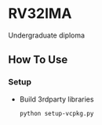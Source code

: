 # RV32IMA

Undergraduate diploma

## How To Use

### Setup

+ Build 3rdparty libraries
    ```sh
    python setup-vcpkg.py
    ```